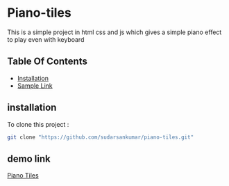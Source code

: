 # Piano-tiles
This is a simple project in html css and js which gives a simple piano effect to play even with keyboard
## Table Of Contents
- [Installation](#installation)
- [Sample Link](#sample-link)

## installation
To clone this project :

```bash
git clone "https://github.com/sudarsankumar/piano-tiles.git"
```

## demo link
[Piano Tiles](https://sudarsankumar.github.io/piano-tiles/)